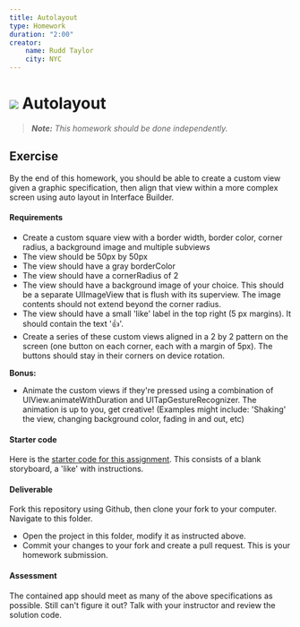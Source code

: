 ```yaml
---
title: Autolayout
type: Homework
duration: "2:00"
creator:
    name: Rudd Taylor
    city: NYC
---
```


# ![](https://ga-dash.s3.amazonaws.com/production/assets/logo-9f88ae6c9c3871690e33280fcf557f33.png) Autolayout

> ***Note:*** _This homework should be done independently._

## Exercise

By the end of this homework, you should be able to create a custom view given a graphic specification, then align that view within a more complex screen using auto layout in Interface Builder.

#### Requirements

- Create a custom square view with a border width, border color, corner radius, a background image and multiple subviews
 - The view should be 50px by 50px
 - The view should have a gray borderColor
 - The view should have a cornerRadius of 2
 - The view should have a background image of your choice. This should be a separate UIImageView that is flush with its superview. The image contents should not extend beyond the corner radius.
 - The view should have a small 'like' label in the top right (5 px margins). It should contain the text '👍'.
- Create a series of these custom views aligned in a 2 by 2 pattern on the screen (one button on each corner, each with a margin of 5px). The buttons should stay in their corners on device rotation.

**Bonus:**

- Animate the custom views if they're pressed using a combination of UIView.animateWithDuration and UITapGestureRecognizer. The animation is up to you, get creative! (Examples might include: 'Shaking' the view, changing background color, fading in and out, etc)

#### Starter code

Here is the [starter code for this assignment](https://github.com/generalassembly-studio/iOSI-course-materials/tree/master/curriculum/04-schedule-and-supplies/week-04/baseline-materials/autolayouts-homework/starter-code). This consists of a blank storyboard, a 'like' with instructions.

#### Deliverable

Fork this repository using Github, then clone your fork to your computer. Navigate to this folder. 
- Open the project in this folder, modify it as instructed above.
- Commit your changes to your fork and create a pull request. This is your homework submission.

#### Assessment

The contained app should meet as many of the above specifications as possible. Still can't figure it out? Talk with your instructor and review the solution code.